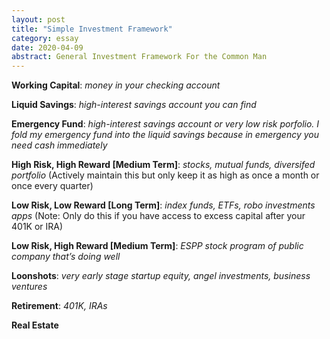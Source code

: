 ```yaml
---
layout: post
title: "Simple Investment Framework"
category: essay
date: 2020-04-09
abstract: General Investment Framework For the Common Man
---
```


**Working Capital**: _money in your checking account_  

**Liquid Savings**: _high-interest savings account you can find_

**Emergency Fund**: _high-interest savings account or very low risk porfolio. I fold my emergency fund into the liquid savings because in emergency you need cash immediately_  

**High Risk, High Reward [Medium Term]**: _stocks, mutual funds, diversifed portfolio_  (Actively maintain this but only keep it as high as once a month or once every quarter)  

**Low Risk, Low Reward [Long Term]**: _index funds, ETFs, robo investments apps_ (Note: Only do this if you have access to excess capital after your 401K or IRA)    

**Low Risk, High Reward [Medium Term]**: _ESPP stock program of public company that’s doing well_  

**Loonshots**: _very early stage startup equity, angel investments, business ventures_  

**Retirement**: _401K, IRAs_  

**Real Estate**  